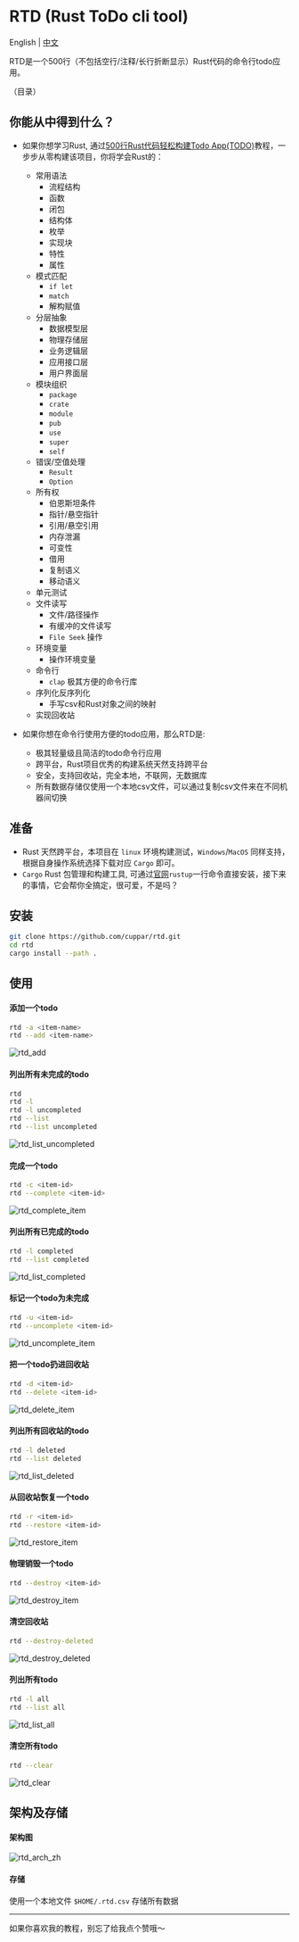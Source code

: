 # RTD (Rust ToDo cli tool)
English | [中文](https://github.com/cuppar/rtd/blob/master/readme_zh.md)

RTD是一个500行（不包括空行/注释/长行折断显示）Rust代码的命令行todo应用。

（目录）

## 你能从中得到什么？

- 如果你想学习Rust, 通过[500行Rust代码轻松构建Todo App(TODO)](https://github.com/cuppar/rtd)教程，一步步从零构建该项目，你将学会Rust的：
  - 常用语法
    - 流程结构
    - 函数
    - 闭包
    - 结构体
    - 枚举
    - 实现块
    - 特性
    - 属性
  - 模式匹配
    - `if let`
    - `match`
    - 解构赋值
  - 分层抽象
    - 数据模型层
    - 物理存储层
    - 业务逻辑层
    - 应用接口层
    - 用户界面层
  - 模块组织
    - `package`
    - `crate`
    - `module`
    - `pub`
    - `use`
    - `super`
    - `self`
  - 错误/空值处理
    - `Result`
    - `Option`
  - 所有权
    - 伯恩斯坦条件
    - 指针/悬空指针
    - 引用/悬空引用
    - 内存泄漏
    - 可变性
    - 借用
    - 复制语义
    - 移动语义
  - 单元测试
  - 文件读写
    - 文件/路径操作
    - 有缓冲的文件读写
    - `File Seek` 操作
  - 环境变量
    - 操作环境变量
  - 命令行
    - `clap` 极其方便的命令行库
  - 序列化反序列化
    - 手写csv和Rust对象之间的映射
  - 实现回收站

- 如果你想在命令行使用方便的todo应用，那么RTD是:
  - 极其轻量级且简洁的todo命令行应用
  - 跨平台，Rust项目优秀的构建系统天然支持跨平台
  - 安全，支持回收站，完全本地，不联网，无数据库
  - 所有数据存储仅使用一个本地csv文件，可以通过复制csv文件来在不同机器间切换

## 准备

- Rust 天然跨平台，本项目在 `linux` 环境构建测试，`Windows`/`MacOS` 同样支持，根据自身操作系统选择下载对应 `Cargo` 即可。
- `Cargo` Rust 包管理和构建工具, 可通过[官网](https://www.rust-lang.org/tools/install)`rustup`一行命令直接安装，接下来的事情，它会帮你全搞定，很可爱，不是吗？

## 安装

```bash
git clone https://github.com/cuppar/rtd.git
cd rtd
cargo install --path .
```

## 使用

#### 添加一个todo
```bash
rtd -a <item-name>
rtd --add <item-name>
```

![rtd_add](Tutorial/doc/img/rtd_add.png)

#### 列出所有未完成的todo
```bash
rtd
rtd -l
rtd -l uncompleted
rtd --list
rtd --list uncompleted
```

![rtd_list_uncompleted](Tutorial/doc/img/rtd_list_uncompleted.png)

#### 完成一个todo
```bash
rtd -c <item-id>
rtd --complete <item-id>
```

![rtd_complete_item](Tutorial/doc/img/rtd_complete_item.png)

#### 列出所有已完成的todo
```bash
rtd -l completed
rtd --list completed
```

![rtd_list_completed](Tutorial/doc/img/rtd_list_completed.png)

#### 标记一个todo为未完成
```bash
rtd -u <item-id>
rtd --uncomplete <item-id>
```

![rtd_uncomplete_item](Tutorial/doc/img/rtd_uncomplete_item.png)

#### 把一个todo扔进回收站
```bash
rtd -d <item-id>
rtd --delete <item-id>
```

![rtd_delete_item](Tutorial/doc/img/rtd_delete_item.png)

#### 列出所有回收站的todo
```bash
rtd -l deleted
rtd --list deleted
```

![rtd_list_deleted](Tutorial/doc/img/rtd_list_deleted.png)

#### 从回收站恢复一个todo
```bash
rtd -r <item-id>
rtd --restore <item-id>
```

![rtd_restore_item](Tutorial/doc/img/rtd_restore_item.png)

#### 物理销毁一个todo
```bash
rtd --destroy <item-id>
```

![rtd_destroy_item](Tutorial/doc/img/rtd_destroy_item.png)

#### 清空回收站
```bash
rtd --destroy-deleted
```

![rtd_destroy_deleted](Tutorial/doc/img/rtd_destroy_deleted.png)

#### 列出所有todo
```bash
rtd -l all
rtd --list all
```

![rtd_list_all](Tutorial/doc/img/rtd_list_all.png)

#### 清空所有todo
```bash
rtd --clear
```

![rtd_clear](Tutorial/doc/img/rtd_clear.png)

## 架构及存储

#### 架构图

![rtd_arch_zh](Tutorial/doc/img/rtd_arch_zh.png)

#### 存储
使用一个本地文件 `$HOME/.rtd.csv` 存储所有数据

---
如果你喜欢我的教程，别忘了给我点个赞哦～
